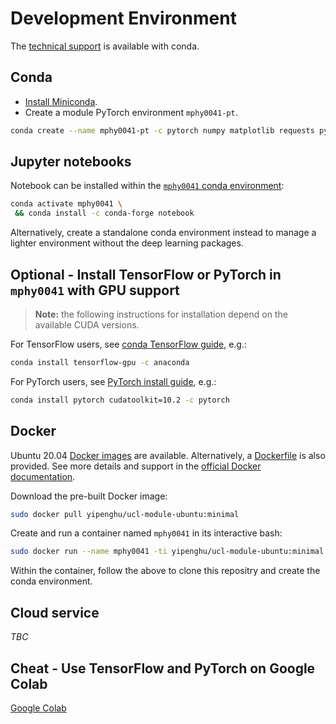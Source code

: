 
# Development Environment
The [technical support](https://weisslab.cs.ucl.ac.uk/YipengHu/mphy0030/-/blob/main/docs/dev_env_python.md) is available with conda.  

## Conda
- [Install Miniconda](https://docs.conda.io/projects/conda/en/latest/user-guide/install/).
- Create a module PyTorch environment `mphy0041-pt`.
```bash
conda create --name mphy0041-pt -c pytorch numpy matplotlib requests pytorch
```

## Jupyter notebooks
Notebook can be installed within the [`mphy0041` conda environment](../docs/conda.md):

``` bash
conda activate mphy0041 \
 && conda install -c conda-forge notebook
```

Alternatively, create a standalone conda environment instead to manage a lighter environment without the deep learning packages.



## Optional - Install TensorFlow or PyTorch in `mphy0041` with GPU support
>**Note:** the following instructions for installation depend on the available CUDA versions.

For TensorFlow users, see [conda TensorFlow guide](https://docs.anaconda.com/anaconda/user-guide/tasks/tensorflow/), e.g.:
```bash
conda install tensorflow-gpu -c anaconda 
```

For PyTorch users, see [PyTorch install guide](https://pytorch.org/get-started/locally/), e.g.:
```bash
conda install pytorch cudatoolkit=10.2 -c pytorch
```


## Docker 
Ubuntu 20.04 [Docker images](https://hub.docker.com/repository/docker/yipenghu/ucl-module-ubuntu) are available. Alternatively, a [Dockerfile](../Dockerfile) is also provided. See more details and support in the [official Docker documentation](https://docs.docker.com/).  

Download the pre-built Docker image:
```bash
sudo docker pull yipenghu/ucl-module-ubuntu:minimal 
```
Create and run a container named `mphy0041` in its interactive bash:
```bash
sudo docker run --name mphy0041 -ti yipenghu/ucl-module-ubuntu:minimal bash
```
Within the container, follow the above to clone this repositry and create the conda environment.


## Cloud service
_TBC_


## Cheat - Use TensorFlow and PyTorch on Google Colab
[Google Colab](https://colab.research.google.com/)
